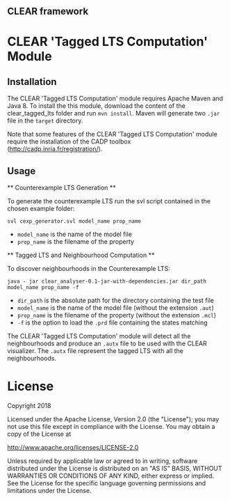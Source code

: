 ## CLEAR framework

CLEAR 'Tagged LTS Computation' Module
=====================================


Installation
------------

The CLEAR 'Tagged LTS Computation' module requires Apache Maven and Java 8.
To install the this module, download the content of the clear_tagged_lts 
folder and run `mvn install`. 
Maven will generate two `.jar` file in the `target` directory.

Note that some features of the CLEAR 'Tagged LTS Computation' module require the installation of
the CADP toolbox (http://cadp.inria.fr/registration/).


Usage
-----

** Counterexample LTS Generation **

To generate the counterexample LTS run the svl script contained in the chosen 
example folder:

`svl cexp_generator.svl model_name prop_name`

- `model_name` is the name of the model file
- `prop_name` is the filename of the property


** Tagged LTS and Neighbourhood Computation **

To discover neighbourhoods in the Counterexample LTS:

`java - jar clear_analyser-0.1-jar-with-dependencies.jar dir_path model_name prop_name -f`

- `dir_path` is the absolute path for the directory containing the test file
- `model_name` is the name of the model file (without the extension `.aut`)
- `prop_name` is the filename of the property (without the extension `.mcl`)
- `-f` is the option to load the `.prd` file containing the states matching

The CLEAR 'Tagged LTS Computation' module will detect all the neighbourhoods 
and produce an `.autx` file to be used with the CLEAR visualizer.
The `.autx` file represent the tagged LTS with all the neighbourhoods. 


License
=======

Copyright 2018

Licensed under the Apache License, Version 2.0 (the "License"); you may not use this file except in compliance with the License. You may obtain a copy of the License at

http://www.apache.org/licenses/LICENSE-2.0

Unless required by applicable law or agreed to in writing, software distributed under the License is distributed on an "AS IS" BASIS, WITHOUT WARRANTIES OR CONDITIONS OF ANY KIND, either express or implied. See the License for the specific language governing permissions and limitations under the License.


